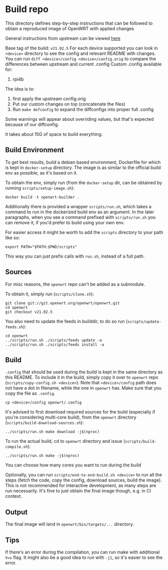 # Build repo
This directory defines step-by-step instructions that can be followed to obtain a reproduced image of OpenWRT with applied changes

General instructions from upstream can be viewed [here](https://openwrt.org/docs/guide-developer/toolchain/use-buildsystem)

Base tag of the build: `v21.02.5`
For each device supported you can look in `<device>` directory to see the config and relevant README with changes.
You can run `diff <device>/config <device>/config.orig` to compare the differences between upstream and current .config
Custom .config available for:
1. rpi4b

The idea is to:
1. first apply the upstream config.orig
2. Put our custom changes on top (concatenate the files)
3. Run `make defconfig` to expand the diffconfigs into proper full .config

Some warnings will appear about overriding values, but that's expected because of our diffconfig.

It takes about 15G of space to build everything.

## Build Environment
To get best results, build a debian based environment, Dockerfile for which is kept in `docker-setup` directory.
The image is as similar to the official build env as possible, as it's based on it.

To obtain the env, simply run (from the `docker-setup` dir, can be obtained by running `scripts/setup-image.sh`):
```
docker build -t openwrt-builder .
```

Additionally there is provided a wrapper `scripts/run.sh`, which takes a command to run in the dockerized build env as an argument.
In the later paragraphs, when you see a command prefixed with `scripts/run.sh` you can remove it, if you'd prefer to build using your own env.

For easier access it might be worth to add the `scripts` directory to your path like so:
```
export PATH="$PATH:$PWD/scripts"
```

This way you can just prefix calls with `run.sh`, instead of a full path.

## Sources
For misc reasons, the `openwrt` repo can't be added as a submodule.

To obtain it, simply run (`scripts/clone.sh`):
```
git clone git://git.openwrt.org/openwrt/openwrt.git
cd openwrt
git checkout v21.02.5
```

You also need to update the feeds in builddir, to do so run (`scripts/update-feeds.sh`):
```
cd openwrt
../scripts/run.sh ./scripts/feeds update -a
../scripts/run.sh ./scripts/feeds install -a
```

## Build
`.config` that should be used during the build is kept in the same directory as this README.
To include it in the build, simply copy it over to `openwrt` repo (`scripts/copy-config.sh <device>`):
Note that `<device>/config` path does not have a dot in filename, while the one in `openwrt` has.
Make sure that you copy the file as `.config`.
```
cp <device>/config openwrt/.config
```

It's advised to first download required sources for the build (especially if you're considering multi-core build), from the `openwrt` directory (`scripts/build-download-sources.sh`):
```
../scripts/run.sh make download -j$(nproc)
```

To run the actual build, cd to `openwrt` directory and issue (`scripts/build-compile.sh`):
```
../scripts/run.sh make -j$(nproc)
```

You can choose how many cores you want to run during the build

Optionally, you can run `scripts/end-to-end-build.sh <device>` to run all the steps (fetch the code, copy the config, download sources, build the image).
This is not recommended for interactive development, as many steps are run necessarily.
It's fine to just obtain the final image though, e.g. in CI context.

## Output
The final image will land in `openwrt/bin/targets/...` directory.

## Tips
If there's an error during the compilation, you can run make with additional `V=s` flag.
It might also be a good idea to run with `-j1`, so it's easier to see the error.
